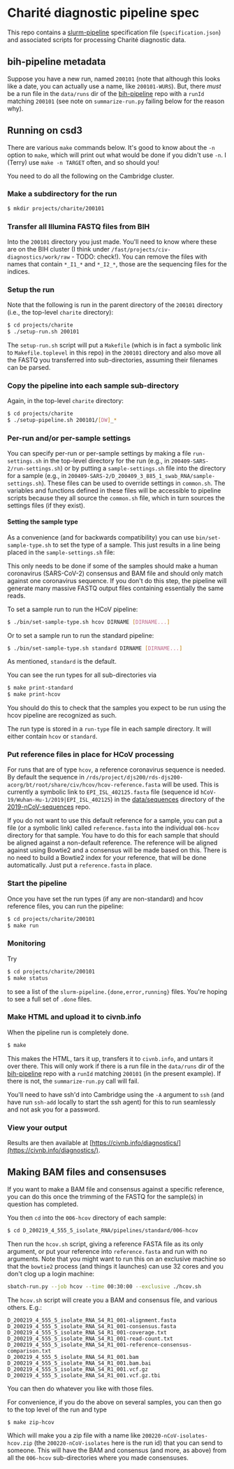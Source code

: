 # Charit&eacute; diagnostic pipeline spec

This repo contains a
[slurm-pipeline](https://github.com/acorg/slurm-pipeline) specification
file (`specification.json`) and associated scripts for processing
Charit&eacute; diagnostic data.

## bih-pipeline metadata

Suppose you have a new run, named `200101` (note that although this looks
like a date, you can actually use a name, like `200101-WURS`). But, there
*must* be a run file in the `data/runs` dir of the
[bih-pipeline](https://github.com/virologycharite/bih-pipeline) repo with a
`runId` matching `200101` (see note on `summarize-run.py` failing below for
the reason why).

## Running on csd3

There are various `make` commands below. It's good to know about the `-n`
option to `make`, which will print out what would be done if you didn't use
`-n`. I (Terry) use `make -n TARGET` often, and so should you!

You need to do all the following on the Cambridge cluster.

### Make a subdirectory for the run

```sh
$ mkdir projects/charite/200101
```

### Transfer all Illumina FASTQ files from BIH

Into the `200101` directory you just made. You'll need to know where these
are on the BIH cluster (I think under
`/fast/projects/civ-diagnostics/work/raw` - TODO: check!). You can remove the files with names that contain `*_I1_*` and `*_I2_*`, those are the sequencing files for the indices.

### Setup the run

Note that the following is run in the parent directory of the `200101`
directory (i.e., the top-level `charite` directory):

```sh
$ cd projects/charite
$ ./setup-run.sh 200101
```

The `setup-run.sh` script will put a `Makefile` (which is in fact a
symbolic link to `Makefile.toplevel` in this repo) in the `200101`
directory and also move all the FASTQ you transferred into sub-directories,
assuming their filenames can be parsed.

### Copy the pipeline into each sample sub-directory

Again, in the top-level `charite` directory:

```sh
$ cd projects/charite
$ ./setup-pipeline.sh 200101/[DW]_*
```

### Per-run and/or per-sample settings

You can specify per-run or per-sample settings by making a file
`run-settings.sh` in the top-level directory for the run (e.g., in
`200409-SARS-2/run-settings.sh`) or by putting a `sample-settings.sh` file
into the directory for a sample (e.g., in
`200409-SARS-2/D_200409_3_885_1_swab_RNA/sample-settings.sh`). These files
can be used to override settings in `common.sh`. The variables and
functions defined in these files will be accessible to pipeline scripts
because they all source the `common.sh` file, which in turn sources the
settings files (if they exist).

#### Setting the sample type

As a convenience (and for backwards compatibility) you can use
`bin/set-sample-type.sh` to set the type of a sample. This just results in
a line being placed in the `sample-settings.sh` file:

This only needs to be done if some of the samples should make a human
coronavirus (SARS-CoV-2) consensus and BAM file and should only match
against one coronavirus sequence. If you don't do this step, the pipeline
will generate many massive FASTQ output files containing essentially the
same reads.

To set a sample run to run the HCoV pipeline:

```sh
$ ./bin/set-sample-type.sh hcov DIRNAME [DIRNAME...]
```

Or to set a sample run to run the standard pipeline:

```sh
$ ./bin/set-sample-type.sh standard DIRNAME [DIRNAME...]
```

As mentioned, `standard` is the default.

You can see the run types for all sub-directories via

```sh
$ make print-standard
$ make print-hcov
```

You should do this to check that the samples you expect to be run using the
hcov pipeline are recognized as such.

The run type is stored in a `run-type` file in each sample directory. It
will either contain `hcov` or `standard`.

### Put reference files in place for HCoV processing

For runs that are of type `hcov`, a reference coronavirus sequence is
needed. By default the sequence in
`/rds/project/djs200/rds-djs200-acorg/bt/root/share/civ/hcov/hcov-reference.fasta`
will be used. This is currently a symbolic link to `EPI_ISL_402125.fasta` file
(sequence id `hCoV-19/Wuhan-Hu-1/2019|EPI_ISL_402125`) in the
[data/sequences](https://github.com/VirologyCharite/2019-nCoV-sequences/tree/master/data/sequences)
directory of the
[2019-nCoV-sequences](https://github.com/VirologyCharite/2019-nCoV-sequences/)
repo.

If you do not want to use this default reference for a sample, you can put
a file (or a symbolic link) called `reference.fasta` into the individual
`006-hcov` directory for that sample. You have to do this for each sample
that should be aligned against a non-default reference. The reference will
be aligned against using Bowtie2 and a consensus will be made based on
this. There is no need to build a Bowtie2 index for your reference, that
will be done automatically. Just put a `reference.fasta` in place.

### Start the pipeline

Once you have set the run types (if any are non-standard) and hcov
reference files, you can run the pipeline:

```sh
$ cd projects/charite/200101
$ make run
```

### Monitoring

Try

```sh
$ cd projects/charite/200101
$ make status
```

to see a list of the `slurm-pipeline.{done,error,running}` files. You're
hoping to see a full set of `.done` files.

### Make HTML and upload it to civnb.info

When the pipeline run is completely done.

```sh
$ make
```

This makes the HTML, tars it up, transfers it to `civnb.info`, and untars
it over there.  This will only work if there is a run file in the
`data/runs` dir of the
[bih-pipeline](https://github.com/virologycharite/bih-pipeline) repo with a
`runId` matching `200101` (in the present example). If there is not, the
`summarize-run.py` call will fail.

You'll need to have ssh'd into Cambridge using the `-A`
argument to `ssh` (and have run `ssh-add` locally to start the ssh agent)
for this to run seamlessly and not ask you for a password.

### View your output

Results are then available at
[https://civnb.info/diagnostics/](https://civnb.info/diagnostics/).

## Making BAM files and consensuses

If you want to make a BAM file and consensus against a specific reference,
you can do this once the trimming of the FASTQ for the sample(s) in question
has completed.

You then `cd` into the `006-hcov` directory of each sample:

```sh
$ cd D_200219_4_555_5_isolate_RNA/pipelines/standard/006-hcov
```

Then run the `hcov.sh` script, giving a reference FASTA file as its only
argument, or put your reference into `reference.fasta` and run with no
arguments. Note that you might want to run this on an exclusive machine
so that the `bowtie2` process (and things it launches) can use 32 cores
and you don't clog up a login machine:

```sh
sbatch-run.py --job hcov --time 00:30:00 --exclusive ./hcov.sh
```

The `hcov.sh` script will create you a BAM and consensus file, and various
others. E.g.:

```
D_200219_4_555_5_isolate_RNA_S4_R1_001-alignment.fasta
D_200219_4_555_5_isolate_RNA_S4_R1_001-consensus.fasta
D_200219_4_555_5_isolate_RNA_S4_R1_001-coverage.txt
D_200219_4_555_5_isolate_RNA_S4_R1_001-read-count.txt
D_200219_4_555_5_isolate_RNA_S4_R1_001-reference-consensus-comparison.txt
D_200219_4_555_5_isolate_RNA_S4_R1_001.bam
D_200219_4_555_5_isolate_RNA_S4_R1_001.bam.bai
D_200219_4_555_5_isolate_RNA_S4_R1_001.vcf.gz
D_200219_4_555_5_isolate_RNA_S4_R1_001.vcf.gz.tbi
```

You can then do whatever you like with those files.

For convenience, if you do the above on several samples, you can then go to
the top level of the run and type

```sh
$ make zip-hcov
```

Which will make you a zip file with a name like
`200220-nCoV-isolates-hcov.zip` (the `200220-nCoV-isolates` here is the run
id) that you can send to someone. This will have the BAM and consensus (and
more, as above) from all the `006-hcov` sub-directories where you made
consensuses.
